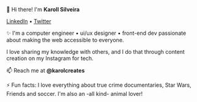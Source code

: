 👋 Hi there! I'm **Karoll Silveira**

[LinkedIn](https://www.linkedin.com/in/karollinesilveira/) • [Twitter](https://twitter.com/karoolsilveira_)

✨ I'm a computer engineer • ui/ux designer • front-end dev passionate about making the web accessible to everyone.

I love sharing my knowledge with others, and I do that through content creation on my Instagram for tech.

📫 Reach me at **@karolcreates**

⚡ Fun facts: I love everything about true crime documentaries, Star Wars, Friends and soccer. I'm also an -all kind- animal lover!

<!--
**itskarols/itskarols** is a ✨ _special_ ✨ repository because its `README.md` (this file) appears on your GitHub profile.

Here are some ideas to get you started:

- 🔭 I’m currently working on ...
- 🌱 I’m currently learning ...
- 👯 I’m looking to collaborate on ...
- 🤔 I’m looking for help with ...
- 💬 Ask me about ...
- 📫 How to reach me: ...
- 😄 Pronouns: ...
- ⚡ Fun fact: ...
-->
